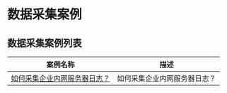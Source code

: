 # 数据采集案例

## 数据采集案例列表

| 案例名称 | 描述 |
| -- | -- |
| [如何采集企业内网服务器日志？](./logtail1.md) | 如何采集企业内网服务器日志？ |
